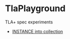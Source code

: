 # TlaPlayground

TLA+ spec experiments

- [INSTANCE into collection](TlaInstanceIntoCollection/README.md)